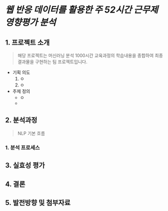 # ***웹 반응 데이터를 활용한 주 52시간 근무제 영향평가 분석***



## 1. 프로젝트 소개

> 해당 프로젝트는 머신러닝 분석 1000시간 교육과정의 학습내용을 종합하여 최종 결과물을 구현하는 팀 프로젝트입니다.

* 기획 의도
  1. ㅇ
  2. ㅇ
* 주제 정의
  * ㅇ
  * 

## 2. 분석과정

> NLP 기본 흐름
>
> 

### 1. 분석 프로세스



## 3. 실효성 평가





## 4. 결론 





## 5. 발전방향 및 첨부자료



